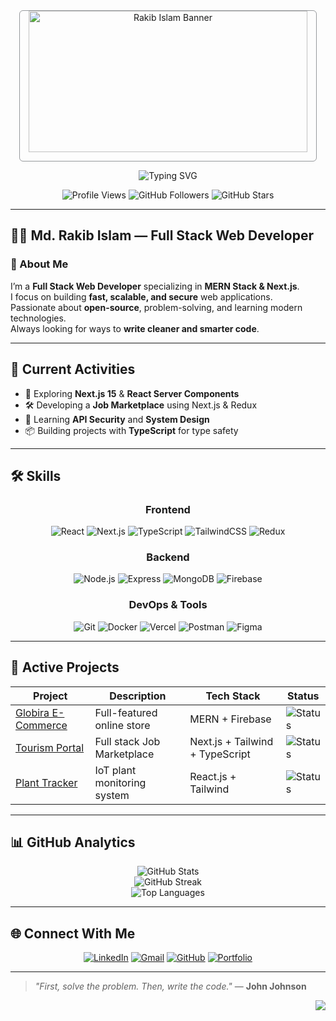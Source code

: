 <!-- ====== MINIMAL DARK MODE GITHUB README ====== -->
<div align="center">

  <!-- Simple Banner -->
  <img src="https://i.ibb.co/KjFx0PD5/Orange-Gradient-Modern-Geometric-Programmer-Profile-Linked-In-Banner.png" alt="Rakib Islam Banner" style="width: 94%; max-height: 240px; object-fit: contain; border-radius: 6px; border: 1px solid #30363d80" />

  <!-- Typing Animation -->
  ![Typing SVG](https://readme-typing-svg.demolab.com?font=Fira+Code&weight=600&size=22&duration=3000&pause=1000&color=F59E0B&center=true&vCenter=true&width=600&height=40&lines=Hi+there+👋,+I'm+Md.+Rakib+Islam;Full+Stack+Web+Developer;MERN+Stack+%2B+Next.js+Specialist;Always+Learning,+Always+Building+🧠)

  <!-- Profile Stats -->
  <img src="https://komarev.com/ghpvc/?username=CodesWithRakib&label=Profile+Views&color=F59E0B&style=flat-square" alt="Profile Views" />
  <img src="https://img.shields.io/github/followers/CodesWithRakib?label=Followers&style=flat-square&color=F59E0B" alt="GitHub Followers" />
  <img src="https://img.shields.io/github/stars/CodesWithRakib?label=Stars&style=flat-square&color=F59E0B" alt="GitHub Stars" />
</div>

---

## 🧑‍💼 Md. Rakib Islam — Full Stack Web Developer

### 👋 About Me
I’m a **Full Stack Web Developer** specializing in **MERN Stack & Next.js**.  
I focus on building **fast, scalable, and secure** web applications.  
Passionate about **open-source**, problem-solving, and learning modern technologies.  
Always looking for ways to **write cleaner and smarter code**.

---

## 📌 Current Activities
- 🚀 Exploring **Next.js 15** & **React Server Components**  
- 🛠 Developing a **Job Marketplace** using Next.js & Redux  
- 🔐 Learning **API Security** and **System Design**  
- 📦 Building projects with **TypeScript** for type safety

---

## 🛠 Skills

<div align="center">

### **Frontend**
![React](https://img.shields.io/badge/React-61DAFB?logo=react&logoColor=black&style=for-the-badge)
![Next.js](https://img.shields.io/badge/Next.js-000000?logo=next.js&logoColor=white&style=for-the-badge)
![TypeScript](https://img.shields.io/badge/TypeScript-3178C6?logo=typescript&logoColor=white&style=for-the-badge)
![TailwindCSS](https://img.shields.io/badge/Tailwind_CSS-38B2AC?logo=tailwind-css&logoColor=white&style=for-the-badge)
![Redux](https://img.shields.io/badge/Redux-764ABC?logo=redux&logoColor=white&style=for-the-badge)

### **Backend**
![Node.js](https://img.shields.io/badge/Node.js-339933?logo=node.js&logoColor=white&style=for-the-badge)
![Express](https://img.shields.io/badge/Express-000000?logo=express&logoColor=white&style=for-the-badge)
![MongoDB](https://img.shields.io/badge/MongoDB-47A248?logo=mongodb&logoColor=white&style=for-the-badge)
![Firebase](https://img.shields.io/badge/Firebase-FFCA28?logo=firebase&logoColor=black&style=for-the-badge)

### **DevOps & Tools**
![Git](https://img.shields.io/badge/Git-F05032?logo=git&logoColor=white&style=for-the-badge)
![Docker](https://img.shields.io/badge/Docker-2496ED?logo=docker&logoColor=white&style=for-the-badge)
![Vercel](https://img.shields.io/badge/Vercel-000000?logo=vercel&logoColor=white&style=for-the-badge)
![Postman](https://img.shields.io/badge/Postman-FF6C37?logo=postman&logoColor=white&style=for-the-badge)
![Figma](https://img.shields.io/badge/Figma-F24E1E?logo=figma&logoColor=white&style=for-the-badge)

</div>

---

## 🚀 Active Projects

| Project                                                                     | Description                 | Tech Stack                     | Status                                                         |
| --------------------------------------------------------------------------- | --------------------------- | ------------------------------ | -------------------------------------------------------------- |
| [Globira E-Commerce](https://github.com/CodesWithRakib/globira-client-side) | Full-featured online store  | MERN + Firebase                | ![Status](https://img.shields.io/badge/Live-success?color=10B981) |
| [Tourism Portal](https://github.com/CodesWithRakib/job-marketplace)         | Full stack Job Marketplace  | Next.js + Tailwind + TypeScript| ![Status](https://img.shields.io/badge/In_Development-blue) |
| [Plant Tracker](https://github.com/CodesWithRakib/plant-care-client-side)   | IoT plant monitoring system | React.js + Tailwind            | ![Status](https://img.shields.io/badge/Live-success?color=10B981) |

---

## 📊 GitHub Analytics

<div align="center">

![GitHub Stats](https://github-readme-stats.vercel.app/api?username=CodesWithRakib&show_icons=true&theme=github_dark&hide_border=true&include_all_commits=true&count_private=true)  
![GitHub Streak](https://github-readme-streak-stats.herokuapp.com?user=CodesWithRakib&theme=github-dark&hide_border=true)  
![Top Languages](https://github-readme-stats.vercel.app/api/top-langs/?username=CodesWithRakib&layout=compact&theme=github_dark&hide_border=true&langs_count=8)  

</div>

---

## 🌐 Connect With Me

<div align="center">

[![LinkedIn](https://img.shields.io/badge/LinkedIn-0A66C2?style=for-the-badge&logo=linkedin&logoColor=white)](https://linkedin.com/in/codeswithrakib)
[![Gmail](https://img.shields.io/badge/Email-D14836?style=for-the-badge&logo=gmail&logoColor=white)](mailto:codeswithrakib@gmail.com)
[![GitHub](https://img.shields.io/badge/GitHub-181717?style=for-the-badge&logo=github&logoColor=white)](https://github.com/CodesWithRakib)
[![Portfolio](https://img.shields.io/badge/Portfolio-F59E0B?style=for-the-badge&logo=google-chrome&logoColor=white)](https://codeswithrakib.vercel.app)

</div>

---

> _"First, solve the problem. Then, write the code."_ — **John Johnson**

<div align="right">
  <a href="https://github.com/CodesWithRakib">
    <img src="https://img.shields.io/github/followers/CodesWithRakib?label=Follow%20Me&style=social" />
  </a>
</div>
